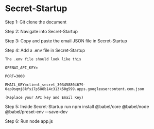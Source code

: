 # Secret-Startup

Step 1: Git clone the document

Step 2: Navigate into Secret-Startup

Step 3: Copy and paste the email JSON file in Secret-Startup

Step 4: Add a .env file in Secret-Startup

    The .env file should look like this

    OPENAI_API_KEY=
    
    PORT=3000
    
    EMAIL_KEY=client_secret_303458804679-0ap9sqmj8kfsi7p588b14c313k50g599.apps.googleusercontent.com.json

    (Replace your API key and Email Key)

Step 5: Inside Secret-Startup run npm install @babel/core @babel/node @babel/preset-env --save-dev

Step 6: Run node app.js

      



